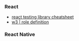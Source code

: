 ### React

- [react testing library cheatsheet](https://testing-library.com/docs/react-testing-library/cheatsheet)
- [w3 | role definition](https://www.w3.org/TR/wai-aria/#role_definitions)

### React Native
